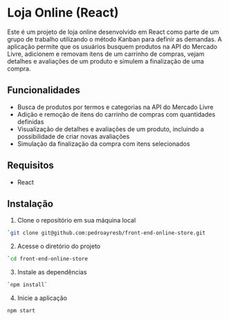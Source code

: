 # Loja Online (React)

Este é um projeto de loja online desenvolvido em React como parte de um grupo de trabalho utilizando o método Kanban para definir as demandas. A aplicação permite que os usuários busquem produtos na API do Mercado Livre, adicionem e removam itens de um carrinho de compras, vejam detalhes e avaliações de um produto e simulem a finalização de uma compra.

## Funcionalidades

-   Busca de produtos por termos e categorias na API do Mercado Livre
-   Adição e remoção de itens do carrinho de compras com quantidades definidas
-   Visualização de detalhes e avaliações de um produto, incluindo a possibilidade de criar novas avaliações
-   Simulação da finalização da compra com itens selecionados

## Requisitos

-   React

## Instalação

1.  Clone o repositório em sua máquina local

```bash
`git clone git@github.com:pedroayresb/front-end-online-store.git
``` 

2.  Acesse o diretório do projeto

```bash
`cd front-end-online-store
``` 
3.  Instale as dependências

```bash
`npm install` 
``` 
4.  Inicie a aplicação

```bash
npm start
``` 
